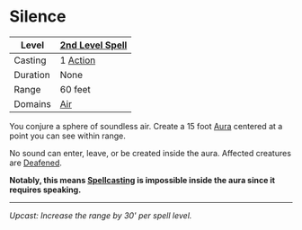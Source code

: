 # Silence

| Level    | [2nd Level Spell](2nd%20Level%20Spells.md)          |
| -------- | --------------------------------------------------- |
| Casting  | 1 [Action](../../../../Game%20Procedures/Core%20Procedures/Action.md) |
| Duration | None                                                |
| Range    | 60 feet                                             |
| Domains  | [Air](../../Spell%20Domains/Air.md)              |

You conjure a sphere of soundless air. Create a 15 foot [Aura](../../Areas%20of%20Effect/Aura.md) centered at a point you can see within range.

No sound can enter, leave, or be created inside the aura. Affected creatures are [Deafened](../../../../Game%20Procedures/Conditions/Deafened.md).

**Notably, this means [Spellcasting](../../../Spellcasting/The%20Spellcasting%20Systems/Spellcasting%20Systems.md) is impossible inside the aura since it requires speaking.**

---
*Upcast: Increase the range by 30' per spell level.*
